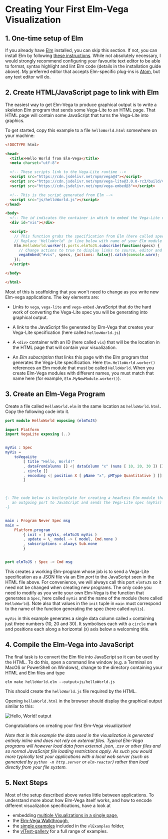 # Creating Your First Elm-Vega Visualization

## 1. One-time setup of Elm

If you already have [Elm](http://elm-lang.org) installed, you can skip this section.
If not, you can install Elm by following [these instructions](https://guide.elm-lang.org/install.html).
While not absolutely necessary, I would strongly recommend configuring your favourite text editor to be able to format, syntax highlight and lint Elm code (details in the installation guide above).
My preferred editor that accepts Elm-specific plug-ins is [Atom](https://atom.io), but any text editor will do.

## 2. Create HTML/JavaScript page to link with Elm

The easiest way to get Elm-Vega to produce graphical output is to write a skeleton Elm program that sends some Vega-Lite to an HTML page.
That HTML page will contain some JavaScript that turns the Vega-Lite into graphics.

To get started, copy this example to a file `helloWorld.html` somewhere on your machine:

```html
<!DOCTYPE html>

<head>
  <title>Hello World from Elm-Vega</title>
  <meta charset="utf-8">

  <!-- These scripts link to the Vega-Lite runtime -->
  <script src="https://cdn.jsdelivr.net/npm/vega@4"></script>
  <script src="https://cdn.jsdelivr.net/npm/vega-lite@3.0.0-rc3/build/vega-lite.js"></script>
  <script src="https://cdn.jsdelivr.net/npm/vega-embed@3"></script>

  <!-- This is the script generated from Elm -->
  <script src="js/helloWorld.js"></script>
</head>

<body>
  <!-- The id indicates the container in which to embed the Vega-Lite output. -->
  <div id="vis"></div>

  <script>
    // This function grabs the specification from Elm (here called specs).
    // Replace 'HelloWorld' in line below with name of your Elm module when you write your own.
    Elm.HelloWorld.worker().ports.elmToJS.subscribe(function(specs) {
      // Change actions to true to display links to source, editor and image.
      vegaEmbed("#vis", specs, {actions: false}).catch(console.warn);
    });
  </script>

</body>

</html>
```

Most of this is scaffolding that you won't need to change as you write new Elm-vega applications.
The key elements are:

-   Links to `vega`, `vega-lite` and `vega-embed` JavaScript that do the hard work of converting the Vega-Lite spec you will be generating into graphical output.

-   A link to the JavaScript file generated by Elm-Vega that creates your Vega-Lite specification (here called `hellowWorld.js`)

-   A `<div>` container with an ID (here called `vis`) that will be the location in the HTML page that will contain your visualization.

-   An _Elm subscription_ that links this page with the Elm program that generates the Vega-Lite specification.
    Here `Elm.HelloWorld.worker()` references an Elm module that must be called `HelloWorld`.
    When you create Elm-Vega modules with different names, you must match that name here (for example, `Elm.MyNewModule.worker()`).

## 3. Create an Elm-Vega Program

Create a file called `HelloWorld.elm` in the same location as `helloWorld.html`.
Copy the following code into it.

```elm
port module HelloWorld exposing (elmToJS)

import Platform
import VegaLite exposing (..)


myVis : Spec
myVis =
    toVegaLite
        [ title "Hello, World!"
        , dataFromColumns [] <| dataColumn "x" (nums [ 10, 20, 30 ]) []
        , circle []
        , encoding <| position X [ pName "x", pMType Quantitative ] []
        ]



{- The code below is boilerplate for creating a headless Elm module that opens
   an outgoing port to JavaScript and sends the Vega-Lite spec (myVis) to it.
-}


main : Program Never Spec msg
main =
    Platform.program
        { init = ( myVis, elmToJS myVis )
        , update = \_ model -> ( model, Cmd.none )
        , subscriptions = always Sub.none
        }


port elmToJS : Spec -> Cmd msg
```

This creates a working Elm-program whose job is to send a Vega-Lite specification as a JSON file via an Elm _port_ to the JavaScript seen in the HTML file above.
For convenience, we will always call this port `elmToJS` so it need not be changed when creating new programs.
The only code you need to modify as you write your own Elm-Vega is the function that generates a `Spec`, here called `myVis` and the name of the module (here called `HelloWorld`).
Note also that values in the `init` tuple in `main` must correspond to the name of the function generating the spec (here called `myVis`).

`myVis` in this example generates a single data column called `x` containing just three numbers (10, 20 and 30).
It symbolises each with a `circle` mark and positions each along a horizontal (`X`) axis below a welcoming title.

## 4. Compile the Elm-Vega into JavaScript

The final task is to convert the Elm file into JavaScript so it can be used by the HTML.
To do this, open a command line window (e.g. a Terminal on MacOS or PowerShell on Windows), change to the directory containing your HTML and Elm files and type

    elm make helloWorld.elm --output=js/helloWorld.js

This should create the `helloWorld.js` file required by the HTML.

Opening `helloWorld.html` in the browser should display the graphical output similar to this:

![Hello, World! output](images/helloWorld.png)

Congratulations on creating your first Elm-Vega visualization!

_Note that in this example the data used in the visualization is generated entirely inline and does not rely on external files.
Typical Elm-Vega programs will however load data from external .json, .csv or other files and so normal JavaScript file loading restrictions apply.
As such you would more typically test your applications with a local web server (such as generated by `python -m http.server` or `elm-reactor`) rather than load directly from your file system._

## 5. Next Steps

Most of the setup described above varies little between applications.
To understand more about how Elm-Vega itself works, and how to encode different visualization specifications, have a look at

-   embedding [multiple Visualizations in a single page](../helloWorlds/README.md),
-   the [Elm-Vega Walkthrough](../walkthrough/README.md),
-   the [simple examples](../../vlExamples) included in the `vlExamples` folder,
-   the [vlTest-gallery](../../vlTest-gallery) for a full range of examples.
